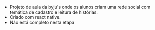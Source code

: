 - Projeto de aula da byju's onde os alunos criam uma rede social com temática de cadastro e leitura de histórias. 
- Criado com react native.
- Não está completo nesta etapa
